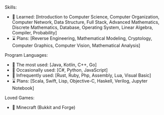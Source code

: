 Skills: 
- 💠 Learned: [Introduction to Computer Science, Computer Organization, Computer Network, Data Structure, Full Stack, Advanced Mathematics, Discrete Mathematics, Database, Operating System, Linear Algebra, Compiler, Probability]
- ⌛ Plans: [Reverse Engineering, Mathematical Modeling, Cryptology, Computer Graphics, Computer Vision, Mathematical Analysis]

Program Languages: 
- 💠 The most used: [Java, Kotlin, C++, Go]
- 💠 Occasionally used: [C#, Python, JavaScript]
- 💠 Infrequently used: [Rust, Ruby, Php, Assembly, Lua, Visual Basic]
- ⌛ Plans: [Scala, Swift, Lisp, Objective-C, Haskell, Verilog, Jupyter Notebook]

Loved Games:
- 💠 Minecraft (Bukkit and Forge)
